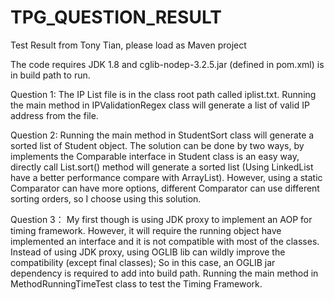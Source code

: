 # TPG_QUESTION_RESULT

Test Result from Tony Tian, please load as Maven project

The code requires JDK 1.8 and cglib-nodep-3.2.5.jar (defined in pom.xml) is in build path to run.

Question 1:
The IP List file is in the class root path called iplist.txt. Running the main method in IPValidationRegex class will generate a list of valid IP address from the file.

Question 2:
Running the main method in StudentSort class will generate a sorted list of Student object. The solution can be done by two ways, by implements the Comparable interface in Student class is an easy way, directly call List.sort() method will generate a sorted list (Using LinkedList have a better performance compare with ArrayList). However, using a static Comparator can have more options, different Comparator can use different sorting orders, so I choose using this solution.

Question 3：
My first though is using JDK proxy to implement an AOP for timing framework. However, it will require the running object have implemented an interface and it is not compatible with most of the classes. Instead of using JDK proxy, using OGLIB lib can wildly improve the compatibility (except final classes); So in this case, an OGLIB jar dependency is required to add into build path.
Running the main method in MethodRunningTimeTest class to test the Timing Framework.
